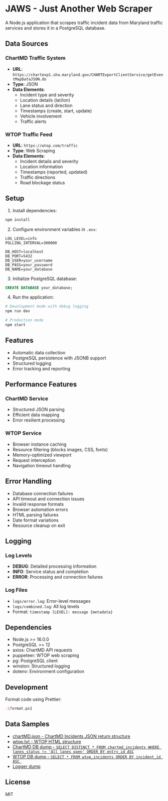 # JAWS - Just Another Web Scraper

A Node.js application that scrapes traffic incident data from Maryland traffic services and stores it in a PostgreSQL database.

## Data Sources

### ChartMD Traffic System

- **URL**: `https://chartexp1.sha.maryland.gov/CHARTExportClientService/getEventMapDataJSON.do`
- **Type**: JSON
- **Data Elements**:
  - Incident type and severity
  - Location details (lat/lon)
  - Lane status and direction
  - Timestamps (create, start, update)
  - Vehicle involvement
  - Traffic alerts

### WTOP Traffic Feed

- **URL**: `https://wtop.com/traffic`
- **Type**: Web Scraping
- **Data Elements**: 
  - Incident details and severity
  - Location information
  - Timestamps (reported, updated)
  - Traffic directions
  - Road blockage status


## Setup

1. Install dependencies:

```bash
npm install
```

2. Configure environment variables in `.env`:

```env
LOG_LEVEL=info
POLLING_INTERVAL=300000

DB_HOST=localhost
DB_PORT=5432
DB_USER=your_username
DB_PASS=your_password
DB_NAME=your_database
```

3. Initialize PostgreSQL database:

```sql
CREATE DATABASE your_database;
```

4. Run the application:

```bash
# Development mode with debug logging
npm run dev

# Production mode
npm start
```

## Features

- Automatic data collection
- PostgreSQL persistence with JSONB support
- Structured logging
- Error tracking and reporting

## Performance Features

### ChartMD Service
- Structured JSON parsing
- Efficient data mapping
- Error resilient processing

### WTOP Service
- Browser instance caching
- Resource filtering (blocks images, CSS, fonts)
- Memory-optimized viewport
- Request interception
- Navigation timeout handling

## Error Handling

- Database connection failures
- API timeout and connection issues
- Invalid response formats
- Browser automation errors
- HTML parsing failures
- Date format variations
- Resource cleanup on exit

## Logging

### Log Levels
- **DEBUG**: Detailed processing information
- **INFO**: Service status and completion
- **ERROR**: Processing and connection failures

### Log Files
- `logs/error.log`: Error-level messages
- `logs/combined.log`: All log levels
- Format: `timestamp [LEVEL]: message {metadata}`

## Dependencies

- Node.js >= 16.0.0
- PostgreSQL >= 12
- axios: ChartMD API requests
- puppeteer: WTOP web scraping
- pg: PostgreSQL client
- winston: Structured logging
- dotenv: Environment configuration

## Development

Format code using Prettier:

```bash
.\format.ps1
```

## Data Samples
 - [chartMD.json - ChartMD Incidents JSON return structure](./sample/chartMD.json)
 - [wtop.txt - WTOP HTML structure](./sample/wtop.txt)
 - [ChartMD DB dump - `SELECT DISTINCT * FROM chartmd_incidents WHERE lanes_status != 'All lanes open' ORDER BY entry_id ASC`](./sample/data-1743559424048.csv)
 - [WTOP DB dump - `SELECT * FROM wtop_incidents ORDER BY incident_id ASC `](./sample/wtop_incidents.csv)
 - [Logger dump](./sample/log.log)

## License

MIT
